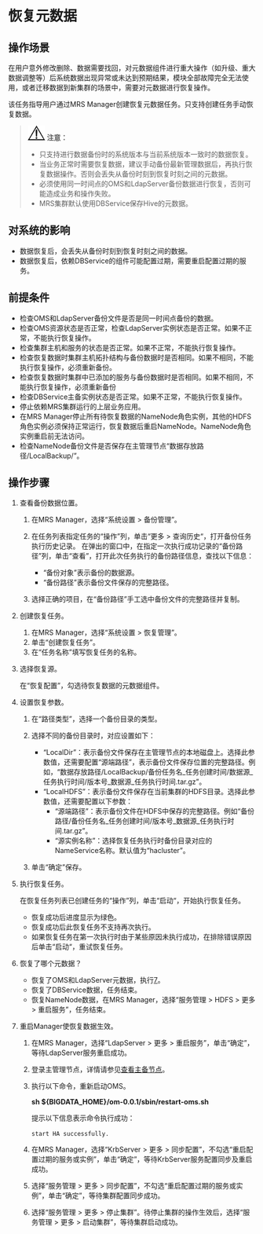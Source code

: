 # 恢复元数据<a name="ZH-CN_TOPIC_0035271577"></a>

## 操作场景<a name="section39668340104638"></a>

在用户意外修改删除、数据需要找回，对元数据组件进行重大操作（如升级、重大数据调整等）后系统数据出现异常或未达到预期结果，模块全部故障完全无法使用，或者迁移数据到新集群的场景中，需要对元数据进行恢复操作。

该任务指导用户通过MRS Manager创建恢复元数据任务。只支持创建任务手动恢复数据。

>![](public_sys-resources/icon-notice.gif) **注意：**   
>-   只支持进行数据备份时的系统版本与当前系统版本一致时的数据恢复。  
>-   当业务正常时需要恢复数据，建议手动备份最新管理数据后，再执行恢复数据操作。否则会丢失从备份时刻到恢复时刻之间的元数据。  
>-   必须使用同一时间点的OMS和LdapServer备份数据进行恢复，否则可能造成业务和操作失败。  
>-   MRS集群默认使用DBService保存Hive的元数据。  

## 对系统的影响<a name="section50228946104945"></a>

-   数据恢复后，会丢失从备份时刻到恢复时刻之间的数据。
-   数据恢复后，依赖DBService的组件可能配置过期，需要重启配置过期的服务。

## 前提条件<a name="section13354932105013"></a>

-   检查OMS和LdapServer备份文件是否是同一时间点备份的数据。
-   检查OMS资源状态是否正常，检查LdapServer实例状态是否正常。如果不正常，不能执行恢复操作。
-   检查集群主机和服务的状态是否正常。如果不正常，不能执行恢复操作。
-   检查恢复数据时集群主机拓扑结构与备份数据时是否相同。如果不相同，不能执行恢复操作，必须重新备份。
-   检查恢复数据时集群中已添加的服务与备份数据时是否相同。如果不相同，不能执行恢复操作，必须重新备份
-   检查DBService主备实例状态是否正常。如果不正常，不能执行恢复操作。
-   停止依赖MRS集群运行的上层业务应用。
-   在MRS Manager停止所有待恢复数据的NameNode角色实例，其他的HDFS角色实例必须保持正常运行，恢复数据后重启NameNode。NameNode角色实例重启前无法访问。
-   检查NameNode备份文件是否保存在主管理节点“数据存放路径/LocalBackup/”。

## 操作步骤<a name="section18111903105142"></a>

1.  查看备份数据位置。
    1.  在MRS Manager，选择“系统设置 \> 备份管理”。
    2.  在任务列表指定任务的“操作”列，单击“更多  \>  查询历史“，打开备份任务执行历史记录。 在弹出的窗口中，在指定一次执行成功记录的“备份路径”列，单击“查看”，打开此次任务执行的备份路径信息，查找以下信息：
        -   “备份对象”表示备份的数据源。
        -   “备份路径”表示备份文件保存的完整路径。

    3.  选择正确的项目，在“备份路径”手工选中备份文件的完整路径并复制。

2.  创建恢复任务。
    1.  在MRS Manager，选择“系统设置 \> 恢复管理”。
    2.  单击“创建恢复任务”。
    3.  在“任务名称”填写恢复任务的名称。

3.  选择恢复源。

    在“恢复配置”，勾选待恢复数据的元数据组件。

4.  设置恢复参数。
    1.  在“路径类型”，选择一个备份目录的类型。
    2.  选择不同的备份目录时，对应设置如下：
        -   “LocalDir”：表示备份文件保存在主管理节点的本地磁盘上。选择此参数值，还需要配置“源端路径”，表示备份文件保存位置的完整路径。例如，“数据存放路径/LocalBackup/备份任务名\_任务创建时间/数据源\_任务执行时间/版本号\_数据源\_任务执行时间.tar.gz”。
        -   “LocalHDFS”：表示备份文件保存在当前集群的HDFS目录。选择此参数值，还需要配置以下参数：
            -   “源端路径”：表示备份文件在HDFS中保存的完整路径。例如“备份路径/备份任务名\_任务创建时间/版本号\_数据源\_任务执行时间.tar.gz”。
            -   “源实例名称”：选择恢复任务执行时备份目录对应的NameService名称。默认值为“hacluster”。


    3.  单击“确定”保存。

5.  执行恢复任务。

    在恢复任务列表已创建任务的“操作”列，单击“启动“，开始执行恢复任务。

    -   恢复成功后进度显示为绿色。
    -   恢复成功后此恢复任务不支持再次执行。
    -   如果恢复任务在第一次执行时由于某些原因未执行成功，在排除错误原因后单击“启动“，重试恢复任务。

6.  恢复了哪个元数据？
    -   恢复了OMS和LdapServer元数据，执行[7](#li3654235411916)。
    -   恢复了DBService数据，任务结束。
    -   恢复NameNode数据，在MRS Manager，选择“服务管理 \> HDFS \> 更多 \> 重启服务”，任务结束。

7.  <a name="li3654235411916"></a>重启Manager使恢复数据生效。
    1.  在MRS Manager，选择“LdapServer \> 更多 \> 重启服务”，单击“确定”，等待LdapServer服务重启成功。
    2.  登录主管理节点，详情请参见[查看主备节点](查看主备节点.md)。
    3.  执行以下命令，重新启动OMS。

        **sh $\{BIGDATA\_HOME\}/om-0.0.1/sbin/restart-oms.sh**

        提示以下信息表示命令执行成功：

        ```
        start HA successfully.
        ```

    4.  在MRS Manager，选择“KrbServer \> 更多 \> 同步配置”，不勾选“重启配置过期的服务或实例”，单击“确定”，等待KrbServer服务配置同步及重启成功。
    5.  选择“服务管理 \> 更多 \> 同步配置”，不勾选“重启配置过期的服务或实例”，单击“确定”，等待集群配置同步成功。
    6.  选择“服务管理 \> 更多 \> 停止集群”。待停止集群的操作生效后，选择“服务管理 \> 更多 \> 启动集群”，等待集群启动成功。


